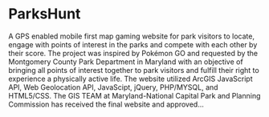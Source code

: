 # ParksHunt
A GPS enabled mobile first map gaming website for park visitors to locate, engage with points of interest in the parks and compete with each other by their score. The project was inspired by Pokémon GO and requested by the Montgomery County Park Department in Maryland with an objective of bringing all points of interest together to park visitors and fulfill their right to experience a physically active life. The website utilized ArcGIS JavaScript API, Web Geolocation API, JavaScipt, jQuery, PHP/MYSQL, and HTML5/CSS. The GIS TEAM at Maryland-National Capital Park and Planning Commission has received the final website and approved...
